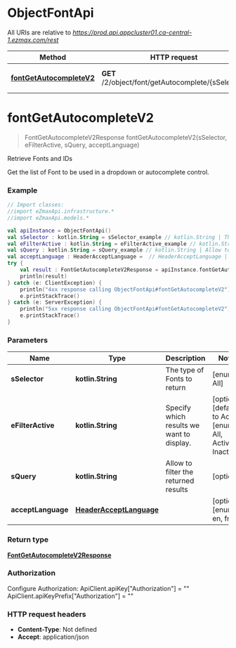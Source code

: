 # ObjectFontApi

All URIs are relative to *https://prod.api.appcluster01.ca-central-1.ezmax.com/rest*

Method | HTTP request | Description
------------- | ------------- | -------------
[**fontGetAutocompleteV2**](ObjectFontApi.md#fontGetAutocompleteV2) | **GET** /2/object/font/getAutocomplete/{sSelector} | Retrieve Fonts and IDs


<a id="fontGetAutocompleteV2"></a>
# **fontGetAutocompleteV2**
> FontGetAutocompleteV2Response fontGetAutocompleteV2(sSelector, eFilterActive, sQuery, acceptLanguage)

Retrieve Fonts and IDs

Get the list of Font to be used in a dropdown or autocomplete control.

### Example
```kotlin
// Import classes:
//import eZmaxApi.infrastructure.*
//import eZmaxApi.models.*

val apiInstance = ObjectFontApi()
val sSelector : kotlin.String = sSelector_example // kotlin.String | The type of Fonts to return
val eFilterActive : kotlin.String = eFilterActive_example // kotlin.String | Specify which results we want to display.
val sQuery : kotlin.String = sQuery_example // kotlin.String | Allow to filter the returned results
val acceptLanguage : HeaderAcceptLanguage =  // HeaderAcceptLanguage | 
try {
    val result : FontGetAutocompleteV2Response = apiInstance.fontGetAutocompleteV2(sSelector, eFilterActive, sQuery, acceptLanguage)
    println(result)
} catch (e: ClientException) {
    println("4xx response calling ObjectFontApi#fontGetAutocompleteV2")
    e.printStackTrace()
} catch (e: ServerException) {
    println("5xx response calling ObjectFontApi#fontGetAutocompleteV2")
    e.printStackTrace()
}
```

### Parameters

Name | Type | Description  | Notes
------------- | ------------- | ------------- | -------------
 **sSelector** | **kotlin.String**| The type of Fonts to return | [enum: All]
 **eFilterActive** | **kotlin.String**| Specify which results we want to display. | [optional] [default to Active] [enum: All, Active, Inactive]
 **sQuery** | **kotlin.String**| Allow to filter the returned results | [optional]
 **acceptLanguage** | [**HeaderAcceptLanguage**](.md)|  | [optional] [enum: *, en, fr]

### Return type

[**FontGetAutocompleteV2Response**](FontGetAutocompleteV2Response.md)

### Authorization


Configure Authorization:
    ApiClient.apiKey["Authorization"] = ""
    ApiClient.apiKeyPrefix["Authorization"] = ""

### HTTP request headers

 - **Content-Type**: Not defined
 - **Accept**: application/json

